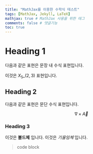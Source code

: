 ```yaml
---
title: "MathJax를 이용한 수학식 테스트"
tags: [MathJax, Jekyll, LaTeX]
mathjax: true # MathJax 사용을 위한 태그
comments: false # 댓글기능
toc: true
---
```


# Heading 1
다음과 같은 표현은 문장 내 수식 표현입니다.

이것은 ${X_5}\_{(2,3)}$ 표현입니다.

## Heading 2
다음과 같은 표현은 문단 수식 표현입니다.

$$
\nabla\times\vec{A}
$$

### Heading 3
이것은 **볼드체** 입니다.
이것은 _기울임체_ 입니다.

> code block 